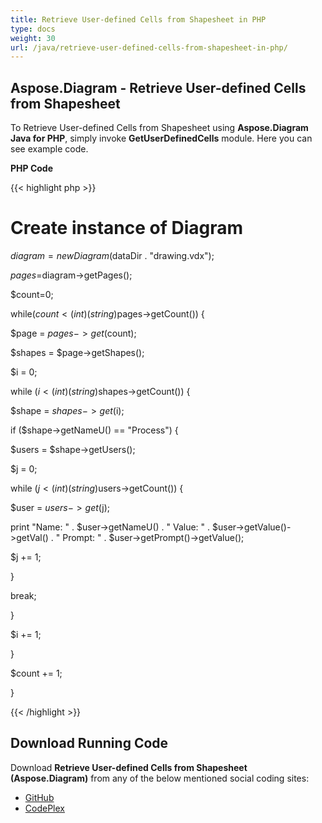 ```yaml
---
title: Retrieve User-defined Cells from Shapesheet in PHP
type: docs
weight: 30
url: /java/retrieve-user-defined-cells-from-shapesheet-in-php/
---
```


## **Aspose.Diagram - Retrieve User-defined Cells from Shapesheet**
To Retrieve User-defined Cells from Shapesheet using **Aspose.Diagram Java for PHP**, simply invoke **GetUserDefinedCells** module. Here you can see example code.

**PHP Code**

{{< highlight php >}}

 # Create instance of Diagram

$diagram=new Diagram($dataDir . "drawing.vdx");

$pages=$diagram->getPages();

$count=0;

while($count<(int)(string)$pages->getCount()) {

$page = $pages->get($count);

$shapes = $page->getShapes();

$i = 0;

while ($i<(int)(string)$shapes->getCount()) {

$shape = $shapes->get($i);

if ($shape->getNameU() == "Process") {

$users = $shape->getUsers();

$j = 0;

while ($j<(int)(string)$users->getCount()) {

$user = $users->get($j);

print "Name: " . $user->getNameU() . " Value: " . $user->getValue()->getVal() . " Prompt: " . $user->getPrompt()->getValue();

$j += 1;

}

break;

}

$i += 1;

}

$count += 1;

}

{{< /highlight >}}
## **Download Running Code**
Download **Retrieve User-defined Cells from Shapesheet (Aspose.Diagram)** from any of the below mentioned social coding sites:

- [GitHub](https://github.com/asposediagram/Aspose.Diagram-for-Java/blob/master/Plugins/Aspose_Diagram_Java_for_PHP/src/aspose/diagram/WorkingwithUserdefinedCells/GetUserDefinedCells.php)
- [CodePlex](https://asposediagramjavaphp.codeplex.com/SourceControl/latest#src/aspose/diagram/WorkingwithUserdefinedCells/GetUserDefinedCells.php)
